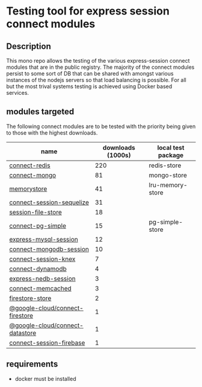 # Testing tool for express session connect modules

## Description
This mono repo allows the testing of the various express-session connect modules that are in the public registry. The
majority of the connect modules persist to some sort of DB that can be shared with amongst various instances of the nodejs
servers so that load balancing is possible. For all but the most trival systems testing is achieved using Docker based 
services.

## modules targeted
The following connect modules are to be tested with the priority being given to those with the highest downloads.

| name | downloads (1000s) | local test package |
|------------------------|------|------|
| [connect-redis](https://www.npmjs.com/package/connect-redis) | 220 | redis-store |
| [connect-mongo](https://www.npmjs.com/package/connect-mongo) | 81 | mongo-store |
| [memorystore](https://www.npmjs.com/package/memorystore) | 41 | lru-memory-store |
| [connect-session-sequelize](https://www.npmjs.com/package/connect-session-sequelize) | 31 |
| [session-file-store](https://www.npmjs.com/package/session-file-store) | 18 |
| [connect-pg-simple](https://www.npmjs.com/package/connect-pg-simple) | 15 | pg-simple-store |
| [express-mysql-session](https://www.npmjs.com/package/express-mysql-session) | 12 |
| [connect-mongodb-session](https://www.npmjs.com/package/connect-mongodb-session) | 10 |
| [connect-session-knex](https://www.npmjs.com/package/connect-session-knex) | 7 |
| [connect-dynamodb](https://www.npmjs.com/package/connect-dynamodb) | 4 |
| [express-nedb-session](https://www.npmjs.com/package/express-nedb-session) | 3 |
| [connect-memcached](https://www.npmjs.com/package/connect-memcached) | 3 |
| [firestore-store](https://www.npmjs.com/package/firestore-store) | 2 |
| [@google-cloud/connect-firestore](https://www.npmjs.com/package/@google-cloud/connect-firestore) | 1 |
| [@google-cloud/connect-datastore](https://www.npmjs.com/package/@google-cloud/connect-datastore) | 1 |
| [connect-session-firebase](https://www.npmjs.com/package/connect-session-firebase) | 1 |

## requirements
- docker must be installed
